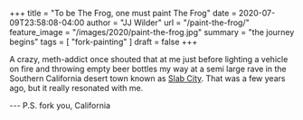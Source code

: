+++
title = "To be The Frog, one must paint The Frog"
date = 2020-07-09T23:58:08-04:00
author = "JJ Wilder"
url = "/paint-the-frog/"
feature_image = "/images/2020/paint-the-frog.jpg"
summary = "the journey begins"
tags = [ "fork-painting" ]
draft = false
+++

A crazy, meth-addict once shouted that at me just before lighting a vehicle on fire and throwing empty beer bottles my way at a semi large rave in the Southern California desert town known as [Slab City](https://en.wikipedia.org/wiki/Slab_City,_California "Slab City Wiki"). That was a few years ago, but it really resonated with me.  

--- P.S.  fork you, California